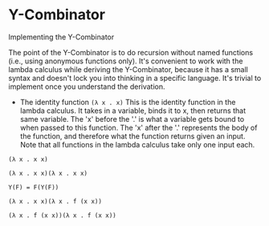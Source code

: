 Y-Combinator
============

Implementing the Y-Combinator

The point of the Y-Combinator is to do recursion without named functions (i.e., using anonymous functions only).  It's convenient to work with the lambda calculus while deriving the Y-Combinator, because it has a small syntax and doesn't lock you into thinking in a specific language.  It's trivial to implement once you understand the derivation.

* The identity function
```(λ x . x)```
This is the identity function in the lambda calculus.  It takes in a variable, binds it to x, then returns that same variable.  The 'x' before the '.' is what a variable gets bound to when passed to this function.  The 'x' after the '.' represents the body of the function, and therefore what the function returns given an input.  Note that all functions in the lambda calculus take only one input each.

```(λ x . x x)```

```(λ x . x x)(λ x . x x)```

```Y(F) = F(Y(F))```

```(λ x . x x)(λ x . f (x x))```

```(λ x . f (x x))(λ x . f (x x))```
